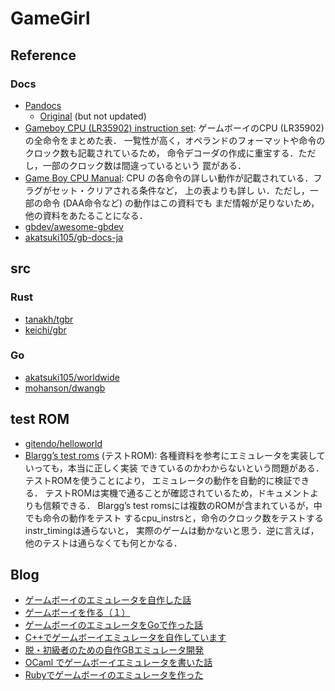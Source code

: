 # GameGirl

## Reference

### Docs

- [Pandocs](http://gbdev.gg8.se/wiki/articles/Pan_Docs)
    - [Original](http://marc.rawer.de/Gameboy/Docs) (but not updated)
- [Gameboy CPU (LR35902) instruction set](http://www.pastraiser.com/cpu/gameboy/gameboy_opcodes.html):
  ゲームボーイのCPU (LR35902) の全命令をまとめた表． 一覧性が高く，オペランドのフォーマットや命令のクロック数も記載されているため，
  命令デコーダの作成に重宝する．ただし，一部のクロック数は間違っているという 罠がある．
- [Game Boy CPU Manual](http://marc.rawer.de/Gameboy/Docs/GBCPUman.pdf): CPU の各命令の詳しい動作が記載されている．フラグがセット・クリアされる条件など，
  上の表よりも詳し い．ただし，一部の命令 (DAA命令など) の動作はこの資料でも まだ情報が足りないため，他の資料をあたることになる．
- [gbdev/awesome-gbdev](https://github.com/gbdev/awesome-gbdev)
- [akatsuki105/gb-docs-ja](https://github.com/akatsuki105/gb-docs-ja)

## src

### Rust

- [tanakh/tgbr](https://github.com/tanakh/tgbr)
- [keichi/gbr](https://github.com/keichi/gbr)

### Go

- [akatsuki105/worldwide](https://github.com/akatsuki105/worldwide)
- [mohanson/dwangb](https://github.com/akashin/dwangb)

## test ROM

- [gitendo/helloworld](https://github.com/gitendo/helloworld)
- [Blargg’s test roms](https://gbdev.gg8.se/files/roms/blargg-gb-tests/) (テストROM): 各種資料を参考にエミュレータを実装していっても，本当に正しく実装
  できているのかわからないという問題がある．テストROMを使うことにより， エミュレータの動作を自動的に検証できる．
  テストROMは実機で通ることが確認されているため，ドキュメントよりも信頼できる． Blargg’s test
  romsには複数のROMが含まれているが，中でも命令の動作をテスト するcpu_instrsと，命令のクロック数をテストするinstr_timingは通らないと，
  実際のゲームは動かないと思う．逆に言えば，他のテストは通らなくても何とかなる．

## Blog

- [ゲームボーイのエミュレータを自作した話](https://keichi.dev/post/write-yourself-a-game-boy-emulator/)
- [ゲームボーイを作る（１）](https://www.tech-diningyo.info/entry/2021/07/10/222140)
- [ゲームボーイのエミュレータをGoで作った話](https://zenn.dev/akatsuki/articles/ec95ab95f0e89ea8c38f)
- [C++でゲームボーイエミュレータを自作しています](https://voidproc.com/blog/archives/664)
- [脱・初級者のための自作GBエミュレータ開発](https://www.docswell.com/s/linoscope/ZNRRXL-game-boy-emulator-ocaml)
- [OCaml でゲームボーイエミュレータを書いた話](https://qiita.com/linoscope/items/244d931aaae07df2c27e)
- [Rubyでゲームボーイのエミュレータを作った](https://zenn.dev/sacckey/articles/05b6eb6ea89662)